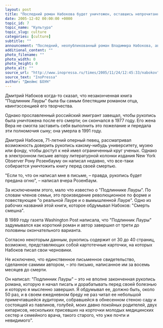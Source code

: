 ```yaml
---
layout: post
title: "Последний роман Набокова будет уничтожен, оставшись непрочитанным"
date: 2005-12-02 00:00:00 +0000
topic_id: 7
topic_name: "Культура"
topic_slug: culture
categories: [culture]
subtitle: ""
announcement: "Последний, неопубликованный роман Владимира Набокова, автора \"Лолиты\", будет уничтожен без предоставления публике и ученым возможности ознакомиться с рукописью, говорит сын писателя."
additional_content: ""
photo_filename: ""
photo_width: 0
photo_height: 0
photo_alt: ""
source_url: "http://www.inopressa.ru/times/2005/11/24/12:45:33/nabokov"
source_text: "InoPressa"
author: "Джеймс БОУН"
---
```

Дмитрий Набоков когда-то сказал, что незаконченная книга "Подлинник Лауры" была бы самым блестящим романом отца, квинтэссенцией его творчества.

Однако прославленный российский эмигрант завещал, чтобы рукопись была уничтожена после его смерти; он скончался в 1977 году. Его жена Вера не смогла заставить себя выполнить это пожелание и передала эти полномочия сыну; она умерла в 1991 году.

Дмитрий Набоков, 71-летний оперный певец, рассматривал возможность доверить рукопись какому-нибудь университету, музею или фонду, чтобы доступ к ней имел ограниченный круг ученых. Однако в электронном письме автору литературной колонки издания New York Observer Рону Розенбауму он написал недавно, что все-таки собирается уничтожить книгу перед своей смертью.

"Если то, что он написал мне в письме, – правда, рукопись будет предана огню", – написал вчера Розенбаум.

За исключением этого, мало что известно о "Подлиннике Лауры". По словам членов семьи, это произведение революционное по форме и повествующее "о реальной Лауре и о вымышленной Лауре". Одно из рабочих названий этой книги, которое обдумывал Набоков: "Смерть смешна".

В 1989 году газета Washington Post написала, что "Подлинник Лауры" задумывался как короткий роман и автор завершил от трети до половины окончательного варианта.

Согласно некоторым данным, рукопись содержит от 30 до 40 страниц, возможно, представляющих собой картотечные карточки, на которых Набоков писал свои черновики.

Не исключено, что единственное письменное свидетельство, сделанное самими автором, – это письмо, написанное им за восемь месяцев до смерти.

Он написал: "Подлинник Лауры" – это не вполне законченная рукопись романа, которую я начал писать и дорабатывать перед своей болезнью и которую я мысленно завершил. Я обдумывал ее, должно быть, около 50 раз, и в своем ежедневном бреду не раз читал ее небольшой примечтавшейся аудитории, собравшейся в обнесенном стеною саду и состоящей из павлинов, голубей, моих давно покойных родителей, двух кипарисов, нескольких присевших на корточки молодых медицинских сестер и семейного врача, такого старого, что уже почти и невидимого".
